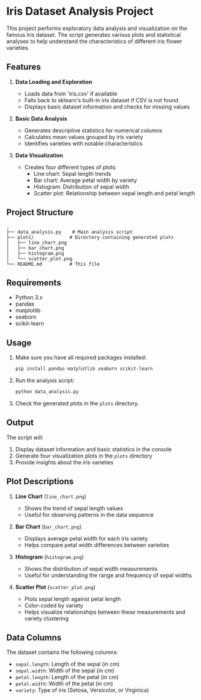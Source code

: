 # Iris Dataset Analysis Project

This project performs exploratory data analysis and visualization on the famous Iris dataset. The script generates various plots and statistical analyses to help understand the characteristics of different iris flower varieties.

## Features

1. **Data Loading and Exploration**
   - Loads data from 'iris.csv' if available
   - Falls back to sklearn's built-in iris dataset if CSV is not found
   - Displays basic dataset information and checks for missing values

2. **Basic Data Analysis**
   - Generates descriptive statistics for numerical columns
   - Calculates mean values grouped by iris variety
   - Identifies varieties with notable characteristics

3. **Data Visualization**
   - Creates four different types of plots:
     - Line chart: Sepal length trends
     - Bar chart: Average petal width by variety
     - Histogram: Distribution of sepal width
     - Scatter plot: Relationship between sepal length and petal length

## Project Structure

```
.
├── data_analysis.py    # Main analysis script
├── plots/             # Directory containing generated plots
│   ├── line_chart.png
│   ├── bar_chart.png
│   ├── histogram.png
│   └── scatter_plot.png
└── README.md          # This file
```

## Requirements

- Python 3.x
- pandas
- matplotlib
- seaborn
- scikit-learn

## Usage

1. Make sure you have all required packages installed:
   ```bash
   pip install pandas matplotlib seaborn scikit-learn
   ```

2. Run the analysis script:
   ```bash
   python data_analysis.py
   ```

3. Check the generated plots in the `plots` directory.

## Output

The script will:
1. Display dataset information and basic statistics in the console
2. Generate four visualization plots in the `plots` directory
3. Provide insights about the iris varieties

## Plot Descriptions

1. **Line Chart** (`line_chart.png`)
   - Shows the trend of sepal length values
   - Useful for observing patterns in the data sequence

2. **Bar Chart** (`bar_chart.png`)
   - Displays average petal width for each iris variety
   - Helps compare petal width differences between varieties

3. **Histogram** (`histogram.png`)
   - Shows the distribution of sepal width measurements
   - Useful for understanding the range and frequency of sepal widths

4. **Scatter Plot** (`scatter_plot.png`)
   - Plots sepal length against petal length
   - Color-coded by variety
   - Helps visualize relationships between these measurements and variety clustering

## Data Columns

The dataset contains the following columns:
- `sepal.length`: Length of the sepal (in cm)
- `sepal.width`: Width of the sepal (in cm)
- `petal.length`: Length of the petal (in cm)
- `petal.width`: Width of the petal (in cm)
- `variety`: Type of iris (Setosa, Versicolor, or Virginica) 